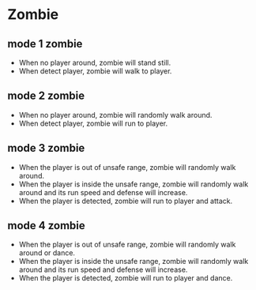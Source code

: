 # Zombie
## mode 1 zombie
- When no player around, zombie will stand still.
- When detect player, zombie will walk to player.

## mode 2 zombie
- When no player around, zombie will randomly walk around.
- When detect player, zombie will run to player.

## mode 3 zombie
- When the player is out of unsafe range, zombie will randomly walk around.
- When the player is inside the unsafe range, zombie will randomly walk around and its run speed and defense will increase.
- When the player is detected, zombie will run to player and attack.

## mode 4 zombie
- When the player is out of unsafe range, zombie will randomly walk around or dance.
- When the player is inside the unsafe range, zombie will randomly walk around and its run speed and defense will increase.
- When the player is detected, zombie will run to player and dance.
